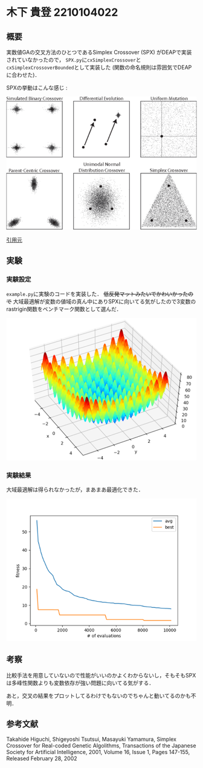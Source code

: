 # 木下 貴登 2210104022
## 概要
実数値GAの交叉方法のひとつであるSimplex Crossover (SPX) がDEAPで実装されていなかったので，
`SPX.py`に`cxSimplexCrossover`と`cxSimplexCrossoverBounded`として実装した (関数の命名規則は雰囲気でDEAPに合わせた)．

SPXの挙動はこんな感じ :

![交叉の比較](spx.png)

[引用元](https://waterprogramming.wordpress.com/2018/11/26/introduction-to-borg-operators-part-1-simplex-crossover-spx/)

## 実験
### 実験設定
`example.py`に実験のコードを実装した．
~~低反発マットみたいでかわいかったので~~
大域最適解が変数の値域の真ん中にありSPXに向いてる気がしたので3変数のrastrigin関数をベンチマーク関数として選んだ．

![rastrigin関数](rastrigin.hires.png)

### 実験結果
大域最適解は得られなかったが，まあまあ最適化できた．

![結果](result.png)

## 考察
比較手法を用意していないので性能がいいのかよくわからないし，そもそもSPXは多峰性関数よりも変数依存が強い問題に向いてる気がする．

あと，交叉の結果をプロットしてるわけでもないのでちゃんと動いてるのかも不明．

## 参考文献
Takahide Higuchi, Shigeyoshi Tsutsui, Masayuki Yamamura,
Simplex Crossover for Real-coded Genetic Algolithms,
Transactions of the Japanese Society for Artificial Intelligence,
2001, Volume 16, Issue 1, Pages 147-155, Released February 28, 2002
